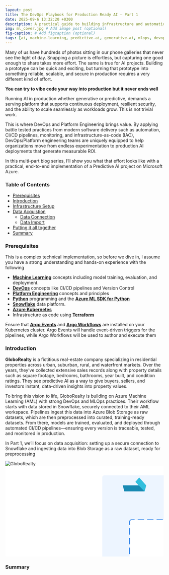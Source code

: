 ```yaml
---
layout: post
title: The DevOps Playbook for Production Ready AI – Part 1
date: 2025-09-6 13:32:20 +0300
description: A practical guide to building infrastructure and automation for predictive and generative AI projects on Azure.
img: ml_cover.jpg # Add image post (optional)
fig-caption: # Add figcaption (optional)
tags: [ai, machine-learning, predictive-ai, generative-ai, mlops, devops, kubernetes, azure, azure-machine-learning, cloud-infrastructure, model-deployment, platform-engineering]
---
```


Many of us have hundreds of photos sitting in our phone galleries that never see the light of day. Snapping a picture is effortless, but capturing one good enough to share takes more effort. The same is true for AI projects. Building a prototype can be quick and exciting, but turning that prototype into something reliable, scalable, and secure in production requires a very different kind of effort.

**You can try to vibe code your way into production but it never ends well**

Running AI in production whether generative or predictive, demands a serving platform that supports continuous deployment, resilient security, and the ability to scale seamlessly as workloads grow. This is not trivial work.

This is where DevOps and Platform Engineering brings value. By applying battle tested practices from modern software delivery such as automation, CI/CD pipelines, monitoring, and infrastructure-as-code (IAC), DevOps/Platform engineering teams are uniquely equipped to help organizations move from endless experimentation to production AI deployments that generate measurable ROI.

In this multi-part blog series, I’ll show you what that effort looks like with a practical, end-to-end implementation of a Predictive AI project on Microsoft Azure.

### Table of Contents
- [Prerequisites](#prerequisites)
- [Introduction](#introduction)
- [Infrastructure Setup ](#infrastructure-setup)
- [Data Acquistion ](#data-acquistion)
   - [Data Connection](#data-connection)
   - [Data Import](#data-import)
- [Putting it all together](#putting-it-all-together)
- [Summary ](#summary)

### Prerequisites
This is a complex technical implementation, so before we dive in, I assume you have a strong understanding and hands-on experience with the following
- **[Machine Learning](https://mitsloan.mit.edu/ideas-made-to-matter/machine-learning-explained)** concepts including model training, evaluation, and deployment. 
- **[DevOps](https://platformengineering.org/blog/what-is-platform-engineering)** concepts like CI/CD pipelines and Version Control
- **[Platform Engineering](https://platformengineering.org/blog/what-is-platform-engineering)** concepts and principles
- **[Python](https://learn.microsoft.com/en-us/python/api/overview/azure/ml/?view=azure-ml-py)** programming and the **[Azure ML SDK for Python](https://learn.microsoft.com/en-us/python/api/overview/azure/ml/?view=azure-ml-py)**
- **[Snowflake](https://www.snowflake.com/en/)** data platform.
- **[Azure Kubernetes](https://learn.microsoft.com/en-us/azure/aks/what-is-aks)**
- Infrastructure as code using **[Terraform](https://www.terraform.io/)**

Ensure that **[Argo Events](https://argoproj.github.io/argo-events/)** and **[Argo Workflows](https://argoproj.github.io/workflows/)** are installed on your Kubernetes cluster. Argo Events will handle event-driven triggers for the pipelines, while Argo Workflows will be used to author and execute them

### Introduction

**GloboRealty** is a fictitious real-estate company specializing in residential properties across urban, suburban, rural, and waterfront markets. Over the years, they’ve collected extensive sales records along with property details such as square footage, bedrooms, bathrooms, year built, and condition ratings. They see predictive AI as a way to give buyers, sellers, and investors instant, data-driven insights into property values.

To bring this vision to life, GloboRealty is building on Azure Machine Learning (AML) with strong DevOps and MLOps practices. Their workflow starts with data stored in Snowflake, securely connected to their AML workspace. Pipelines ingest this data into Azure Blob Storage as raw datasets, which are then preprocessed into curated, training-ready datasets. From there, models are trained, evaluated, and deployed through automated CI/CD pipelines—ensuring every version is traceable, tested, and monitored in production.

In Part 1, we’ll focus on data acquisition: setting up a secure connection to Snowflake and ingesting data into Blob Storage as a raw dataset, ready for preprocessing

![GloboRealty](https://github.com/user-attachments/assets/e515039a-b73c-47bc-bcac-26b661e48bb9)<svg xmlns="http://www.w3.org/2000/svg" xmlns:xlink="http://www.w3.org/1999/xlink" xmlns:lucid="lucid" width="1179.69" height="672.31"><g transform="translate(-640.725829668911 -338.1503784516335)" lucid:page-tab-id="0_0"><path d="M500 0h1500v1500H500z" fill="#fff"/><path d="M949.2 373.17a6 6 0 0 1 6-6h858.2a6 6 0 0 1 6 6v435.66a6 6 0 0 1-6 6H955.2a6 6 0 0 1-6-6z" stroke="#000" stroke-opacity="0" stroke-width="2" fill="#edf5ff"/><path d="M1036.14 514.17a6 6 0 0 1 6-6h599.2a6 6 0 0 1 6 6v154.88a6 6 0 0 1-6 6h-599.2a6 6 0 0 1-6-6z" fill="#fff"/><path d="M1062.1 508.17h19.98m10 0h19.96m10 0H1142m10 0h19.96m10 0h19.96m10 0h19.96m10 0h19.96m10 0h19.96m10 0h19.96m9.98 0h19.98m9.98 0h19.98m9.98 0h19.98m9.98 0h19.98m9.98 0h19.98m9.98 0h19.98m9.98 0h19.97m10 0h19.96m10 0h19.96m9.98 0h19.97m10 0h9.98a6 6 0 0 1 6 6v10.32m0 10.32v20.65m0 10.32v20.65m0 10.32v20.65m0 10.33v20.65m0 10.32v10.33a6 6 0 0 1-6 6h-10m-9.98 0h-19.97m-10 0h-19.96m-10 0h-19.96m-10 0h-19.96m-9.98 0h-19.98m-9.98 0h-19.98m-9.98 0h-19.98m-9.98 0h-19.98m-9.98 0h-19.98m-9.98 0h-19.98m-9.98 0h-19.97m-10 0h-19.97m-10 0h-19.96m-10 0h-19.96m-9.98 0h-19.97m-10 0H1152m-10 0h-19.97m-10 0h-19.96m-10 0h-19.96m-9.98 0h-9.98a6 6 0 0 1-6-6v-10.33m0-10.32v-20.65m0-10.33v-20.65m0-10.32V565.8m0-10.33v-20.65m0-10.33v-10.33a6 6 0 0 1 6-6h9.98" stroke="#1071e5" stroke-width="2" fill="none"/><path d="M1537.1 536.78l9.47 9.53H1562c1.87 0 3.4-1.5 3.4-3.4v-35.65l-28.3 28.36c-.36.32-.36.87 0 1.18z" stroke="#000" stroke-opacity="0" fill="#235dc1"/><path d="M1512.9 497.14v15.45l9.52 9.5c.3.33.86.33 1.17 0l28.3-28.37h-35.6c-1.87 0-3.4 1.52-3.4 3.4z" stroke="#000" stroke-opacity="0" fill="#3b6ec6"/><path d="M1548.56 479.86l-22.9 35.04c-.75 1.16-.58 2.73.4 3.77l14.63 14.65c1.03 1 2.6 1.16 3.75.4l34.98-22.93c2.26-1.46 3.6-3.95 3.6-6.6v-24.45c0-1.92-1.58-3.48-3.48-3.48h-24.4c-2.66 0-5.15 1.33-6.6 3.6z" stroke="#000" stroke-opacity="0" fill="#5d8de4"/><path d="M1518.05 541.5v-12.4h-5.14v17.28h17.5v-4.9h-12.35z" stroke="#000" stroke-opacity="0" fill="#9fbbf0"/><path d="M1565.47 502.22c4.8 0 8.7-3.9 8.7-8.72 0-4.8-3.9-8.72-8.7-8.72-4.8 0-8.7 3.9-8.7 8.72s3.9 8.72 8.7 8.72z" stroke="#000" stroke-opacity="0" fill="#adc5f2"/><path d="M1549.9 505.2l-18.64 18.65 4.28 4.3 18.64-18.67-4.3-4.3z" stroke="#000" stroke-opacity="0" fill="#6c9aee"/><path d="M1531.84 531.85l3.7-3.7-4.3-4.3-3.7 3.7 4.3 4.3z" stroke="#000" stroke-opacity="0" fill="#88acef"/><path d="M1514.3 496.1v47.92h48.8V496.1zm.05.05h48.7v47.82h-48.7z" stroke="#000" stroke-opacity="0" stroke-width="0" fill-opacity="0"/><path d="M1014.28 338.15h74.66v80h-74.66z" fill-opacity="0"/><path d="M1083.72 418.15h-64.22l-5.22-19.28h74.66z" fill="#198ab3"/><path d="M1041.7 338.15v30.08l-27.42 30.64 5.2 19.28 42.06-49.92v-30.08h-19.85z" fill="url(#a)"/><path d="M1083.73 418.15l-29.28-30.13 12.28-14.1 22.2 24.94z" fill="#32bedd"/><path d="M1106.94 373.17a6 6 0 0 1 6-6h267a6 6 0 0 1 6 6v31.64a6 6 0 0 1-6 6h-267a6 6 0 0 1-6-6z" fill="none"/><use xlink:href="#b" transform="matrix(1,0,0,1,1106.9433468980133,367.16720874616374) translate(12.2685546875 29.275390625)"/><use xlink:href="#c" transform="matrix(1,0,0,1,1106.9433468980133,367.16720874616374) translate(73.4208984375 29.275390625)"/><use xlink:href="#d" transform="matrix(1,0,0,1,1106.9433468980133,367.16720874616374) translate(159.9150390625 29.275390625)"/><path d="M1367.74 622.83c9.83 0 17.72-7.88 17.72-17.72 0-9.73-7.9-17.62-17.72-17.62-9.74 0-17.73 7.9-17.73 17.63 0 9.85 8 17.73 17.74 17.73zm18.5-5.45c-1.65 2.44-3.8 4.58-6.33 6.23l11.3 1
   
### Summary

